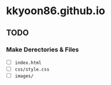 # kkyoon86.github.io

## TODO

### Make Derectories & Files

 - [ ] `index.html`
 - [ ] `css/style.css`
 - [ ] `images/`